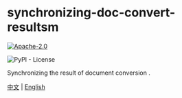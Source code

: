 # synchronizing-doc-convert-resultsm 

[![Apache-2.0](https://img.shields.io/badge/license-Apache-2.0-orange.svg?style=flat)]( http://www.apache.org/licenses/)


![PyPI - License](https://img.shields.io/pypi/l/Django.svg)


Synchronizing the result of document conversion . 

[中文](https://github.com/liumapp/synchronizing-doc-convert-results/blob/master/README_CN.md) | [English](https://github.com/liumapp/simple-sdk-example/blob/master/README.md)





